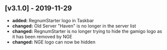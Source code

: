 ## [v3.1.0] - 2019-11-29

- **added:** RegnumStarter logo in Taskbar
- **changed:** Old Server "Haven" is no longer in the server list
- **changed:** RegnumStarter is no longer trying to hide the gamigo logo as it has been removed by NGE
- **changed:** NGE logo can now be hidden
